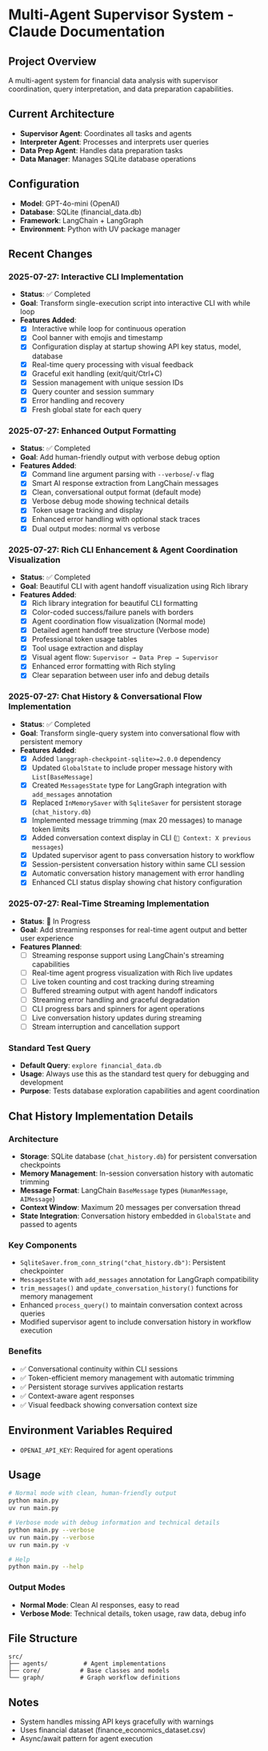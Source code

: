 # Multi-Agent Supervisor System - Claude Documentation

## Project Overview
A multi-agent system for financial data analysis with supervisor coordination, query interpretation, and data preparation capabilities.

## Current Architecture
- **Supervisor Agent**: Coordinates all tasks and agents
- **Interpreter Agent**: Processes and interprets user queries
- **Data Prep Agent**: Handles data preparation tasks
- **Data Manager**: Manages SQLite database operations

## Configuration
- **Model**: GPT-4o-mini (OpenAI)
- **Database**: SQLite (financial_data.db)
- **Framework**: LangChain + LangGraph
- **Environment**: Python with UV package manager

## Recent Changes
### 2025-07-27: Interactive CLI Implementation
- **Status**: ✅ Completed
- **Goal**: Transform single-execution script into interactive CLI with while loop
- **Features Added**:
  - [x] Interactive while loop for continuous operation
  - [x] Cool banner with emojis and timestamp
  - [x] Configuration display at startup showing API key status, model, database
  - [x] Real-time query processing with visual feedback
  - [x] Graceful exit handling (exit/quit/Ctrl+C)
  - [x] Session management with unique session IDs
  - [x] Query counter and session summary
  - [x] Error handling and recovery
  - [x] Fresh global state for each query

### 2025-07-27: Enhanced Output Formatting
- **Status**: ✅ Completed
- **Goal**: Add human-friendly output with verbose debug option
- **Features Added**:
  - [x] Command line argument parsing with `--verbose`/`-v` flag
  - [x] Smart AI response extraction from LangChain messages
  - [x] Clean, conversational output format (default mode)
  - [x] Verbose debug mode showing technical details
  - [x] Token usage tracking and display
  - [x] Enhanced error handling with optional stack traces
  - [x] Dual output modes: normal vs verbose

### 2025-07-27: Rich CLI Enhancement & Agent Coordination Visualization
- **Status**: ✅ Completed
- **Goal**: Beautiful CLI with agent handoff visualization using Rich library
- **Features Added**:
  - [x] Rich library integration for beautiful CLI formatting
  - [x] Color-coded success/failure panels with borders
  - [x] Agent coordination flow visualization (Normal mode)
  - [x] Detailed agent handoff tree structure (Verbose mode)
  - [x] Professional token usage tables
  - [x] Tool usage extraction and display
  - [x] Visual agent flow: `Supervisor → Data Prep → Supervisor`
  - [x] Enhanced error formatting with Rich styling
  - [x] Clear separation between user info and debug details

### 2025-07-27: Chat History & Conversational Flow Implementation
- **Status**: ✅ Completed
- **Goal**: Transform single-query system into conversational flow with persistent memory
- **Features Added**:
  - [x] Added `langgraph-checkpoint-sqlite>=2.0.0` dependency
  - [x] Updated `GlobalState` to include proper message history with `List[BaseMessage]`
  - [x] Created `MessagesState` type for LangGraph integration with `add_messages` annotation
  - [x] Replaced `InMemorySaver` with `SqliteSaver` for persistent storage (`chat_history.db`)
  - [x] Implemented message trimming (max 20 messages) to manage token limits
  - [x] Added conversation context display in CLI (`💬 Context: X previous messages`)
  - [x] Updated supervisor agent to pass conversation history to workflow
  - [x] Session-persistent conversation history within same CLI session
  - [x] Automatic conversation history management with error handling
  - [x] Enhanced CLI status display showing chat history configuration

### 2025-07-27: Real-Time Streaming Implementation
- **Status**: 🚧 In Progress
- **Goal**: Add streaming responses for real-time agent output and better user experience
- **Features Planned**:
  - [ ] Streaming response support using LangChain's streaming capabilities
  - [ ] Real-time agent progress visualization with Rich live updates
  - [ ] Live token counting and cost tracking during streaming
  - [ ] Buffered streaming output with agent handoff indicators
  - [ ] Streaming error handling and graceful degradation
  - [ ] CLI progress bars and spinners for agent operations
  - [ ] Live conversation history updates during streaming
  - [ ] Stream interruption and cancellation support

### Standard Test Query
- **Default Query**: `explore financial_data.db`
- **Usage**: Always use this as the standard test query for debugging and development
- **Purpose**: Tests database exploration capabilities and agent coordination

## Chat History Implementation Details

### Architecture
- **Storage**: SQLite database (`chat_history.db`) for persistent conversation checkpoints
- **Memory Management**: In-session conversation history with automatic trimming
- **Message Format**: LangChain `BaseMessage` types (`HumanMessage`, `AIMessage`)
- **Context Window**: Maximum 20 messages per conversation thread
- **State Integration**: Conversation history embedded in `GlobalState` and passed to agents

### Key Components
- `SqliteSaver.from_conn_string("chat_history.db")`: Persistent checkpointer
- `MessagesState` with `add_messages` annotation for LangGraph compatibility  
- `trim_messages()` and `update_conversation_history()` functions for memory management
- Enhanced `process_query()` to maintain conversation context across queries
- Modified supervisor agent to include conversation history in workflow execution

### Benefits
- ✅ Conversational continuity within CLI sessions
- ✅ Token-efficient memory management with automatic trimming
- ✅ Persistent storage survives application restarts
- ✅ Context-aware agent responses
- ✅ Visual feedback showing conversation context size

## Environment Variables Required
- `OPENAI_API_KEY`: Required for agent operations

## Usage
```bash
# Normal mode with clean, human-friendly output
python main.py
uv run main.py

# Verbose mode with debug information and technical details
python main.py --verbose
uv run main.py --verbose
uv run main.py -v

# Help
python main.py --help
```

### Output Modes
- **Normal Mode**: Clean AI responses, easy to read
- **Verbose Mode**: Technical details, token usage, raw data, debug info

## File Structure
```
src/
├── agents/          # Agent implementations
├── core/           # Base classes and models
└── graph/          # Graph workflow definitions
```

## Notes
- System handles missing API keys gracefully with warnings
- Uses financial dataset (finance_economics_dataset.csv)
- Async/await pattern for agent execution